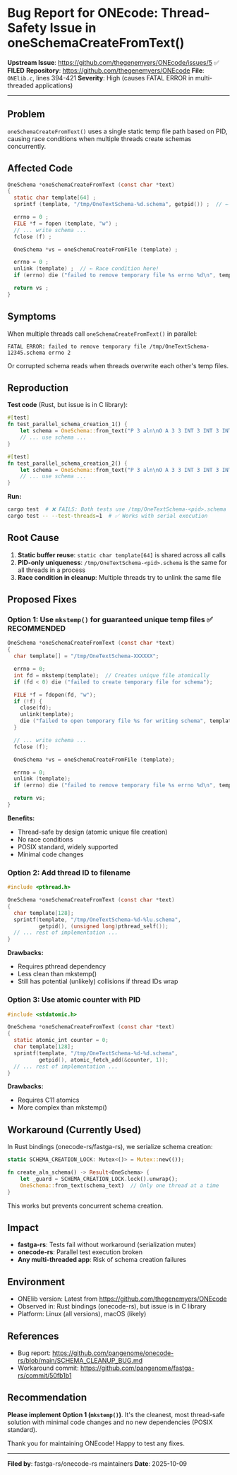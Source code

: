 # Bug Report for ONEcode: Thread-Safety Issue in oneSchemaCreateFromText()

**Upstream Issue**: https://github.com/thegenemyers/ONEcode/issues/5 ✅ **FILED**
**Repository**: https://github.com/thegenemyers/ONEcode
**File**: `ONElib.c`, lines 394-421
**Severity**: High (causes FATAL ERROR in multi-threaded applications)

---

## Problem

`oneSchemaCreateFromText()` uses a single static temp file path based on PID, causing race conditions when multiple threads create schemas concurrently.

## Affected Code

```c
OneSchema *oneSchemaCreateFromText (const char *text)
{
  static char template[64] ;
  sprintf (template, "/tmp/OneTextSchema-%d.schema", getpid()) ;  // ← All threads use SAME path!

  errno = 0 ;
  FILE *f = fopen (template, "w") ;
  // ... write schema ...
  fclose (f) ;

  OneSchema *vs = oneSchemaCreateFromFile (template) ;

  errno = 0 ;
  unlink (template) ;  // ← Race condition here!
  if (errno) die ("failed to remove temporary file %s errno %d\n", template, errno) ;

  return vs ;
}
```

## Symptoms

When multiple threads call `oneSchemaCreateFromText()` in parallel:

```
FATAL ERROR: failed to remove temporary file /tmp/OneTextSchema-12345.schema errno 2
```

Or corrupted schema reads when threads overwrite each other's temp files.

## Reproduction

**Test code** (Rust, but issue is in C library):

```rust
#[test]
fn test_parallel_schema_creation_1() {
    let schema = OneSchema::from_text("P 3 aln\nO A 3 3 INT 3 INT 3 INT\n").unwrap();
    // ... use schema ...
}

#[test]
fn test_parallel_schema_creation_2() {
    let schema = OneSchema::from_text("P 3 aln\nO A 3 3 INT 3 INT 3 INT\n").unwrap();
    // ... use schema ...
}
```

**Run:**
```bash
cargo test  # ❌ FAILS: Both tests use /tmp/OneTextSchema-<pid>.schema
cargo test -- --test-threads=1  # ✅ Works with serial execution
```

## Root Cause

1. **Static buffer reuse**: `static char template[64]` is shared across all calls
2. **PID-only uniqueness**: `/tmp/OneTextSchema-<pid>.schema` is the same for all threads in a process
3. **Race condition in cleanup**: Multiple threads try to unlink the same file

## Proposed Fixes

### Option 1: Use `mkstemp()` for guaranteed unique temp files ✅ RECOMMENDED

```c
OneSchema *oneSchemaCreateFromText (const char *text)
{
  char template[] = "/tmp/OneTextSchema-XXXXXX";

  errno = 0;
  int fd = mkstemp(template);  // Creates unique file atomically
  if (fd < 0) die ("failed to create temporary file for schema");

  FILE *f = fdopen(fd, "w");
  if (!f) {
    close(fd);
    unlink(template);
    die ("failed to open temporary file %s for writing schema", template);
  }

  // ... write schema ...
  fclose (f);

  OneSchema *vs = oneSchemaCreateFromFile (template);

  errno = 0;
  unlink (template);
  if (errno) die ("failed to remove temporary file %s errno %d\n", template, errno);

  return vs;
}
```

**Benefits:**
- Thread-safe by design (atomic unique file creation)
- No race conditions
- POSIX standard, widely supported
- Minimal code changes

### Option 2: Add thread ID to filename

```c
#include <pthread.h>

OneSchema *oneSchemaCreateFromText (const char *text)
{
  char template[128];
  sprintf(template, "/tmp/OneTextSchema-%d-%lu.schema",
          getpid(), (unsigned long)pthread_self());
  // ... rest of implementation ...
}
```

**Drawbacks:**
- Requires pthread dependency
- Less clean than mkstemp()
- Still has potential (unlikely) collisions if thread IDs wrap

### Option 3: Use atomic counter with PID

```c
#include <stdatomic.h>

OneSchema *oneSchemaCreateFromText (const char *text)
{
  static atomic_int counter = 0;
  char template[128];
  sprintf(template, "/tmp/OneTextSchema-%d-%d.schema",
          getpid(), atomic_fetch_add(&counter, 1));
  // ... rest of implementation ...
}
```

**Drawbacks:**
- Requires C11 atomics
- More complex than mkstemp()

## Workaround (Currently Used)

In Rust bindings (onecode-rs/fastga-rs), we serialize schema creation:

```rust
static SCHEMA_CREATION_LOCK: Mutex<()> = Mutex::new(());

fn create_aln_schema() -> Result<OneSchema> {
    let _guard = SCHEMA_CREATION_LOCK.lock().unwrap();
    OneSchema::from_text(schema_text)  // Only one thread at a time
}
```

This works but prevents concurrent schema creation.

## Impact

- **fastga-rs**: Tests fail without workaround (serialization mutex)
- **onecode-rs**: Parallel test execution broken
- **Any multi-threaded app**: Risk of schema creation failures

## Environment

- ONElib version: Latest from https://github.com/thegenemyers/ONEcode
- Observed in: Rust bindings (onecode-rs), but issue is in C library
- Platform: Linux (all versions), macOS (likely)

## References

- Bug report: https://github.com/pangenome/onecode-rs/blob/main/SCHEMA_CLEANUP_BUG.md
- Workaround commit: https://github.com/pangenome/fastga-rs/commit/50fb1b1

## Recommendation

**Please implement Option 1 (`mkstemp()`)**. It's the cleanest, most thread-safe solution with minimal code changes and no new dependencies (POSIX standard).

Thank you for maintaining ONEcode! Happy to test any fixes.

---
**Filed by**: fastga-rs/onecode-rs maintainers
**Date**: 2025-10-09
